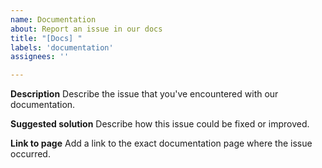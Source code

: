 ```yaml
---
name: Documentation
about: Report an issue in our docs
title: "[Docs] "
labels: 'documentation'
assignees: ''

---
```


**Description**
Describe the issue that you've encountered with our documentation.

**Suggested solution**
Describe how this issue could be fixed or improved. 

**Link to page**
Add a link to the exact documentation page where the issue occurred.
